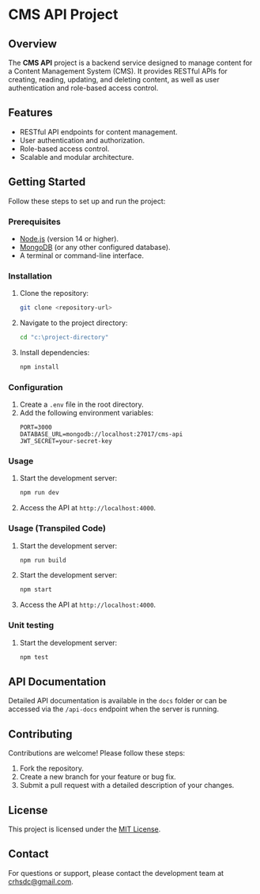# CMS API Project

## Overview

The **CMS API** project is a backend service designed to manage content for a Content Management System (CMS). It provides RESTful APIs for creating, reading, updating, and deleting content, as well as user authentication and role-based access control.

## Features

- RESTful API endpoints for content management.
- User authentication and authorization.
- Role-based access control.
- Scalable and modular architecture.

## Getting Started

Follow these steps to set up and run the project:

### Prerequisites

- [Node.js](https://nodejs.org/) (version 14 or higher).
- [MongoDB](https://www.mongodb.com/) (or any other configured database).
- A terminal or command-line interface.

### Installation

1. Clone the repository:
   ```bash
   git clone <repository-url>
   ```
2. Navigate to the project directory:
   ```bash
   cd "c:\project-directory"
   ```
3. Install dependencies:
   ```bash
   npm install
   ```

### Configuration

1. Create a `.env` file in the root directory.
2. Add the following environment variables:
   ```env
   PORT=3000
   DATABASE_URL=mongodb://localhost:27017/cms-api
   JWT_SECRET=your-secret-key
   ```

### Usage

1. Start the development server:
   ```bash
   npm run dev
   ```
2. Access the API at `http://localhost:4000`.

### Usage (Transpiled Code)

1. Start the development server:
   ```bash
   npm run build
   ```
2. Start the development server:
   ```bash
   npm start
   ```
3. Access the API at `http://localhost:4000`.

### Unit testing

1. Start the development server:
   ```bash
   npm test
   ```

## API Documentation

Detailed API documentation is available in the `docs` folder or can be accessed via the `/api-docs` endpoint when the server is running.

## Contributing

Contributions are welcome! Please follow these steps:

1. Fork the repository.
2. Create a new branch for your feature or bug fix.
3. Submit a pull request with a detailed description of your changes.

## License

This project is licensed under the [MIT License](LICENSE).

## Contact

For questions or support, please contact the development team at [crhsdc@gmail.com](mailto:support@example.com).
